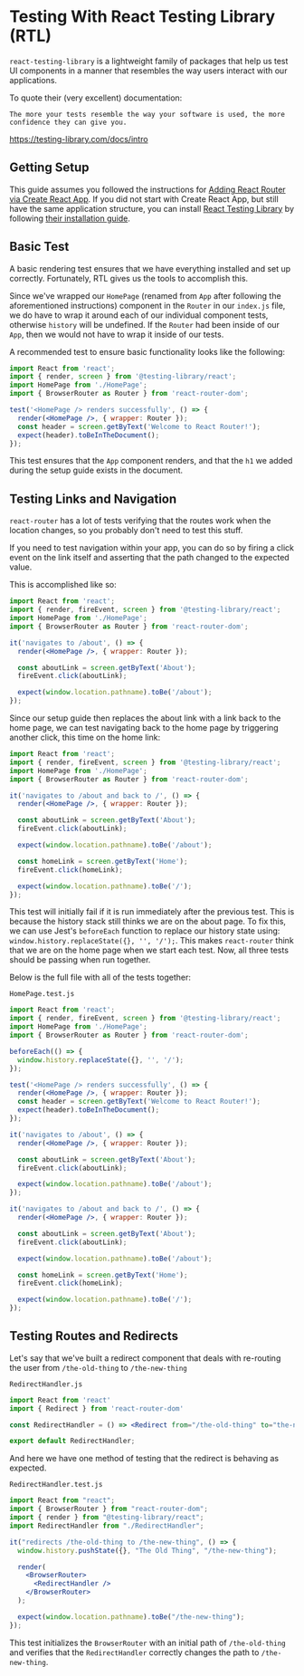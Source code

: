 # Testing With React Testing Library (RTL)

`react-testing-library` is a lightweight family of packages that help us test UI components in a manner that resembles the way users interact with our applications.

To quote their (very excellent) documentation:

    The more your tests resemble the way your software is used, the more confidence they can give you.

https://testing-library.com/docs/intro

## Getting Setup

This guide assumes you followed the instructions for [Adding React Router via Create React App](../../installation/add-to-a-website.md#create-react-app). If you did not start with Create React App, but still have the same application structure, you can install [React Testing Library](https://testing-library.com/docs/react-testing-library/intro) by following [their installation guide](https://github.com/testing-library/react-testing-library#installation).

## Basic Test

A basic rendering test ensures that we have everything installed and set up correctly. Fortunately, RTL gives us the tools to accomplish this.

Since we've wrapped our `HomePage` (renamed from `App` after following the aforementioned instructions)  component in the `Router` in our `index.js` file, we do have to wrap it around each of our individual component tests, otherwise `history` will be undefined. If the `Router` had been inside of our `App`, then we would not have to wrap it inside of our tests.

A recommended test to ensure basic functionality looks like the following:

```jsx
import React from 'react';
import { render, screen } from '@testing-library/react';
import HomePage from './HomePage';
import { BrowserRouter as Router } from 'react-router-dom';

test('<HomePage /> renders successfully', () => {
  render(<HomePage />, { wrapper: Router });
  const header = screen.getByText('Welcome to React Router!');
  expect(header).toBeInTheDocument();
});
```

This test ensures that the `App` component renders, and that the `h1` we added during the setup guide exists in the document.

## Testing Links and Navigation

`react-router` has a lot of tests verifying that the routes work when the location changes, so you probably don't need to test this stuff.

If you need to test navigation within your app, you can do so by firing a click event on the link itself and asserting that the path changed to the expected value.

This is accomplished like so:

```jsx
import React from 'react';
import { render, fireEvent, screen } from '@testing-library/react';
import HomePage from './HomePage';
import { BrowserRouter as Router } from 'react-router-dom';

it('navigates to /about', () => {
  render(<HomePage />, { wrapper: Router });

  const aboutLink = screen.getByText('About');
  fireEvent.click(aboutLink);

  expect(window.location.pathname).toBe('/about');
});
```

Since our setup guide then replaces the about link with a link back to the home page, we can test navigating back to the home page by triggering another click, this time on the home link:

```jsx
import React from 'react';
import { render, fireEvent, screen } from '@testing-library/react';
import HomePage from './HomePage';
import { BrowserRouter as Router } from 'react-router-dom';

it('navigates to /about and back to /', () => {
  render(<HomePage />, { wrapper: Router });

  const aboutLink = screen.getByText('About');
  fireEvent.click(aboutLink);

  expect(window.location.pathname).toBe('/about');

  const homeLink = screen.getByText('Home');
  fireEvent.click(homeLink);

  expect(window.location.pathname).toBe('/');
});
```

This test will initially fail if it is run immediately after the previous test. This is because the history stack still thinks we are on the about page. To fix this, we can use Jest's `beforeEach` function to replace our history state using: `window.history.replaceState({}, '', '/');`. This makes `react-router` think that we are on the home page when we start each test. Now, all three tests should be passing when run together.

Below is the full file with all of the tests together:

`HomePage.test.js`
```jsx
import React from 'react';
import { render, fireEvent, screen } from '@testing-library/react';
import HomePage from './HomePage';
import { BrowserRouter as Router } from 'react-router-dom';

beforeEach(() => {
  window.history.replaceState({}, '', '/');
});

test('<HomePage /> renders successfully', () => {
  render(<HomePage />, { wrapper: Router });
  const header = screen.getByText('Welcome to React Router!');
  expect(header).toBeInTheDocument();
});

it('navigates to /about', () => {
  render(<HomePage />, { wrapper: Router });

  const aboutLink = screen.getByText('About');
  fireEvent.click(aboutLink);

  expect(window.location.pathname).toBe('/about');
});

it('navigates to /about and back to /', () => {
  render(<HomePage />, { wrapper: Router });

  const aboutLink = screen.getByText('About');
  fireEvent.click(aboutLink);

  expect(window.location.pathname).toBe('/about');

  const homeLink = screen.getByText('Home');
  fireEvent.click(homeLink);

  expect(window.location.pathname).toBe('/');
});
```

## Testing Routes and Redirects

Let's say that we've built a redirect component that deals with re-routing the user from `/the-old-thing` to `/the-new-thing`

`RedirectHandler.js`
```jsx
import React from 'react'
import { Redirect } from 'react-router-dom'

const RedirectHandler = () => <Redirect from="/the-old-thing" to="the-new-thing" />;

export default RedirectHandler;
```

And here we have one method of testing that the redirect is behaving as expected.

`RedirectHandler.test.js`
```jsx
import React from "react";
import { BrowserRouter } from "react-router-dom";
import { render } from "@testing-library/react";
import RedirectHandler from "./RedirectHandler";

it("redirects /the-old-thing to /the-new-thing", () => {
  window.history.pushState({}, "The Old Thing", "/the-new-thing");

  render(
    <BrowserRouter>
      <RedirectHandler />
    </BrowserRouter>
  );

  expect(window.location.pathname).toBe("/the-new-thing");
});

```

This test initializes the `BrowserRouter` with an initial path of `/the-old-thing` and verifies that the `RedirectHandler` correctly changes the path to `/the-new-thing`.
